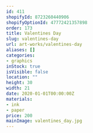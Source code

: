 ```yaml
---
id: 411
shopifyId: 8723260440906
shopifyOptionId: 47772421357898
order: 173
title: Valentines Day
slug: valentines-day
url: art-works/valentines-day
aliases: []
categories:
- graphics
inStock: true
isVisible: false
location: ""
height: 30
width: 21
date: 2020-01-01T00:00:00Z
materials:
- ink
- paper
price: 200
mainImage: valentines_day.jpg
---
```

